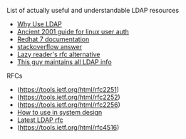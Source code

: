 List of actually useful and understandable LDAP resources
- [Why Use LDAP](https://www.ldap.com/why-use-ldap)
- [Ancient 2001 guide for linux user auth](http://www.tldp.org/HOWTO/archived/LDAP-Implementation-HOWTO/index.html)
- [Redhat 7 documentation](https://access.redhat.com/documentation/en-us/red_hat_enterprise_linux/7/html/system-level_authentication_guide/openldap)
- [stackoverflow answer](https://stackoverflow.com/questions/884604/what-does-ldap-solve?rq=1#)
- [Lazy reader's rfc alternative](https://www.go4expert.com/articles/approach-ldap-java-t4814/)
- [This guy maintains all LDAP info](http://www.kingsmountain.com/ldapRoadmap.shtml)

RFCs
- (https://tools.ietf.org/html/rfc2251)
- (https://tools.ietf.org/html/rfc2252)
- (https://tools.ietf.org/html/rfc2256)
- [How to use in system design](https://tools.ietf.org/html/rfc2307)
- [Latest LDAP rfc](https://tools.ietf.org/html/rfc4510)
- (https://tools.ietf.org/html/rfc4516)
